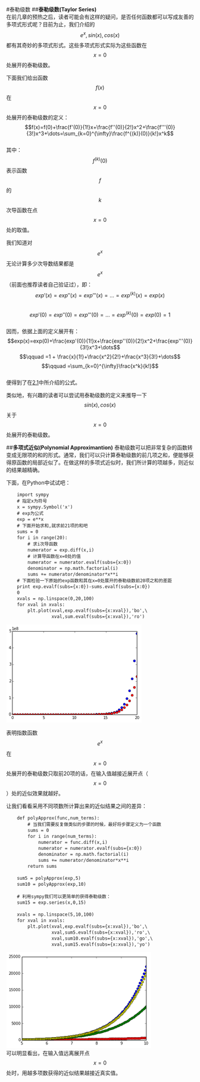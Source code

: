 #泰勒级数
##**泰勒级数(Taylor Series)**  
在前几章的预热之后，读者可能会有这样的疑问，是否任何函数都可以写成友善的多项式形式呢？目前为止，我们介绍的$$e^x,sin(x),cos(x)$$都有其奇妙的多项式形式。这些多项式形式实际为这些函数在$$x=0$$处展开的泰勒级数。  

下面我们给出函数$$f(x)$$在$$x=0$$处展开的泰勒级数的定义：  
$$f(x)=f(0)+\frac{f'(0)}{1!}x+\frac{f''(0)}{2!}x^2+\frac{f'''(0)}{3!}x^3+\dots=\sum_{k=0}^{\infty}\frac{f^{(k)}(0)}{k!}x^k$$  
其中：$$f^{(k)}(0)$$表示函数$$f$$的$$k$$次导函数在点$$x=0$$处的取值。  

我们知道对$$e^x$$无论计算多少次导数结果都是$$e^x$$（前面也推荐读者自己验证过），即：
$$exp'(x)=exp''(x)=exp'''(x)=\dots=exp^{(k)}(x)=exp(x)$$  
$$exp'(0)=exp''(0)=exp'''(0)=\dots=exp^{(k)}(0)=exp(0)=1$$    
因而，依据上面的定义展开有：
$$exp(x)=exp(0)+\frac{exp'(0)}{1!}x+\frac{exp''(0)}{2!}x^2+\frac{exp'''(0)}{3!}x^3+\dots$$
$$\qquad =1 + \frac{x}{1!}+\frac{x^2}{2!}+\frac{x^3}{3!}+\dots$$
$$\qquad =\sum_{k=0}^{\infty}\frac{x^k}{k!}$$  
便得到了在[2.1](01Functions.md)中所介绍的公式。  

类似地，有兴趣的读者可以尝试用泰勒级数的定义来推导一下$$sin(x),cos(x)$$关于$$x=0$$处展开的泰勒级数。  

##**多项式近似(Polynomial Approximantion)**
泰勒级数可以把非常复杂的函数转变成无限项的和的形式。通常，我们可以只计算泰勒级数的前几项之和，便能够获得原函数的局部近似了。在做这样的多项式近似时，我们所计算的项越多，则近似的结果越精确。

下面，在Python中试试吧：
```
    import sympy 
    # 指定x为符号
    x = sympy.Symbol('x')
    # exp为公式
    exp = e**x
    # 下面开始求和,就求前21项的和吧
    sums = 0
    for i in range(20):
        # 求i次导函数
        numerator = exp.diff(x,i)
        # 计算导函数在x=0处的值
        numerator = numerator.evalf(subs={x:0})
        denominator = np.math.factorial(i)
        sums += numerator/denominator*x**i
    # 下面检验一下原始的exp函数和其在x=0处展开的泰勒级数前20项之和的差距
    print exp.evalf(subs={x:0})-sums.evalf(subs={x:0})
    0
    xvals = np.linspace(0,20,100)
    for xval in xvals:
        plt.plot(xval,exp.evalf(subs={x:xval}),'bo',\
                 xval,sum.evalf(subs={x:xval}),'ro')
```
![04-01 approx](images/04-01approx.png)  

表明指数函数$$e^x$$在$$x=0$$处展开的泰勒级数只取前20项的话，在输入值越接近展开点（$$x=0$$）处的近似效果就越好。  

让我们看看采用不同项数所计算出来的近似结果之间的差异：
```
    def polyApprox(func,num_terms):
        # 当我们需要反复做类似的步骤的时候，最好将步骤定义为一个函数
        sums = 0
        for i in range(num_terms):
            numerator = func.diff(x,i)
            numerator = numerator.evalf(subs={x:0})
            denominator = np.math.factorial(i)
            sums += numerator/denominator*x**i
        return sums
        
    sum5 = polyApprox(exp,5)
    sum10 = polyApprox(exp,10)
    
    # 利用sympy我们可以更简单的获得泰勒级数：
    sum15 = exp.series(x,0,15)
    
    xvals = np.linspace(5,10,100)
    for xval in xvals:
        plt.plot(xval,exp.evalf(subs={x:xval}),'bo',\
                 xval,sum5.evalf(subs={x:xval}),'ro',\
                 xval,sum10.evalf(subs={x:xval}),'go',\
                 xval,sum15.evalf(subs={x:xval}),'yo')
```
![04-02 approx2](images/04-02approx2.png)  
可以明显看出，在输入值远离展开点$$x=0$$处时，用越多项数获得的近似结果越接近真实值。
